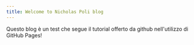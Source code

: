 ```yaml
---
title: Welcome to Nicholas Poli blog
---
```


Questo blog è un test che segue il tutorial offerto da github nell'utilizzo di GitHub Pages!

